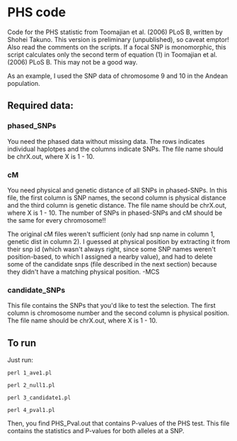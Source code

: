 # PHS code  

Code for the PHS statistic from Toomajian et al. (2006) PLoS B, written by Shohei Takuno. This version is preliminary (unpublished), so caveat emptor! Also read the comments on the scripts. If a focal SNP is monomorphic, this script calculates only the second term of equation (1) in Toomajian et al. (2006) PLoS B. This may not be a good way.

As an example, I used the SNP data of chromosome 9 and 10 in the Andean population.

## Required data:

### phased_SNPs

You need the phased data without missing data. The rows indicates individual haplotpes and the columns indicate SNPs. The file name should be chrX.out, where X is 1 - 10.

### cM  
You need physical and genetic distance of all SNPs in phased-SNPs. In this file, the first column is SNP names, the second column is physical distance and the third column is genetic distance. The file name should be chrX.out, where X is 1 - 10. The number of SNPs in phased-SNPs and cM should be the same for every chromosome!!

The original cM files weren't sufficient (only had snp name in column 1, genetic dist in column 2).
I guessed at physical position by extracting it from their snp id (which wasn't always right, since some SNP names weren't position-based, to which I assigned a nearby value), and had to delete some of the candidate snps (file described in the next section) because they didn't have a matching physical position. -MCS

### candidate_SNPs  

This file contains the SNPs that you'd like to test the selection. The first column is chromosome number and the second column is physical position. The file name should be chrX.out, where X is 1 - 10.

## To run
Just run: 
	
	perl 1_ave1.pl
	
	perl 2_null1.pl
	
	perl 3_candidate1.pl
	
	perl 4_pval1.pl

Then, you find PHS_Pval.out that contains P-values of the PHS test. This file contains the statistics and P-values for both alleles at a SNP.
